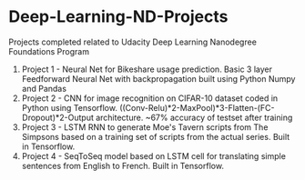 # Deep-Learning-ND-Projects
Projects completed related to Udacity Deep Learning Nanodegree Foundations Program

1. Project 1 - Neural Net for Bikeshare usage prediction. Basic 3 layer Feedforward Neural Net with backpropagation built using Python Numpy and Pandas 
2. Project 2 - CNN for image recognition on CIFAR-10 dataset coded in Python using Tensorflow. 
               ((Conv-Relu)*2-MaxPool)*3-Flatten-(FC-Dropout)*2-Output architecture. 
               ~67% accuracy of testset after training
3. Project 3 - LSTM RNN to generate Moe's Tavern scripts from The Simpsons based on a training set of scripts from the actual series. Built in Tensorflow.
4. Project 4 - SeqToSeq model based on LSTM cell for translating simple sentences from English to French. Built in Tensorflow.
